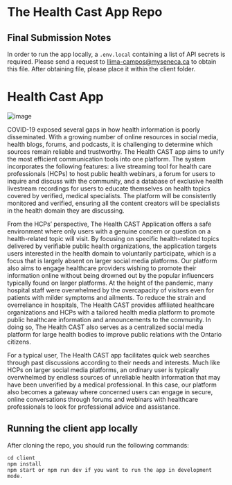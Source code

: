 # The Health Cast App Repo

## Final Submission Notes

In order to run the app locally, a ```.env.local``` containing a list of API secrets is required. Please send a request to llima-campos@myseneca.ca to obtain this file. After obtaining file, please place it within the client folder.  

# Health Cast App

![image](https://user-images.githubusercontent.com/59520945/182224394-6b477155-2516-4977-94af-d6827edeed6f.png)

COVID-19 exposed several gaps in how health information is poorly disseminated. With a growing number of online resources in social media, health blogs, forums, and podcasts, it is challenging to determine which sources remain reliable and trustworthy. The Health CAST app aims to unify the most efficient communication tools into one platform. The system incorporates the following features: a live streaming tool for health care professionals (HCPs) to host public health webinars, a forum for users to inquire and discuss with the community, and a database of exclusive health livestream recordings for users to educate themselves on health topics covered by verified, medical specialists. The platform will be consistently monitored and verified, ensuring all the content creators will be specialists in the health domain they are discussing. 

From the HCPs’ perspective, The Health CAST Application offers a safe environment where only users with a genuine concern or question on a health-related topic will visit. By focusing on specific health-related topics delivered by verifiable public health organizations, the application targets users interested in the health domain to voluntarily participate, which is a focus that is largely absent on larger social media platforms. Our platform also aims to engage healthcare providers wishing to promote their information online without being drowned out by the popular influencers typically found on larger platforms. 
At the height of the pandemic, many hospital staff were overwhelmed by the overcapacity of visitors even for patients with milder symptoms and ailments. To reduce the strain and overreliance in hospitals, The Health CAST provides affiliated healthcare organizations and HCPs with a tailored health media platform to promote public healthcare information and announcements to the community. In doing so, The Health CAST also serves as a centralized social media platform for large health bodies to improve public relations with the Ontario citizens. 

For a typical user, The Health CAST app facilitates quick web searches through past discussions according to their needs and interests. Much like HCPs on larger social media platforms, an ordinary user is typically overwhelmed by endless sources of unreliable health information that may have been unverified by a medical professional. In this case, our platform also becomes a gateway where concerned users can engage in secure, online conversations through forums and webinars with healthcare professionals to look for professional advice and assistance.

## Running the client app locally

After cloning the repo, you should run the following commands:

```
cd client
npm install
npm start or npm run dev if you want to run the app in development mode.
```
